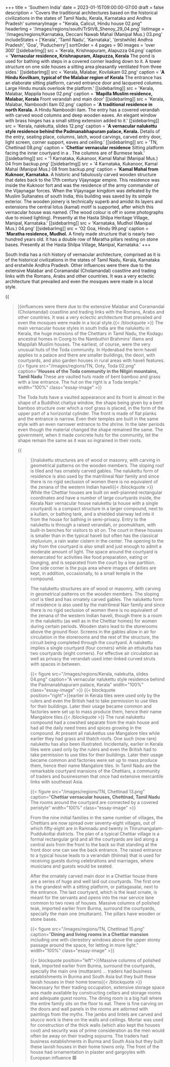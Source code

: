 +++
title = 'Southern India'
date = 2023-01-15T09:00:00-07:00
draft = false
description = 'Covers the traditional architectures based on the historical civilizations in the states of Tamil Nadu, Kerala, Karnataka and Andhra Pradesh'
summaryImage = "Kerala, Calicut, Hindu house 02.png"
headerImg = '/images/regions/south/TrStV8_Shenoy_29_04.png'
listImage = '/images/regions/Karnataka, Deccani Nawab Mahal (Manipal Mus.) 03.png'
includeStates = ['Kerala', 'Tamil Nadu', 'Karnataka', '(erstwhile) Andhra Pradesh', 'Goa', 'Puducherry']
sortOrder = 4
pages = 90
images = 'over 300'
[[sidebarImg]]
src = 'Kerala, Krishnapuram, Alapuzza 04.png'
caption = '**Vernacular residence, Krishnapuram, Alapuzza, Kerala** The pond is used for bathing with steps in a covered corner leading down to it. A tower structure on one side houses a sitting area pleasantly ventilated from three sides.'
[[sidebarImg]]
src = 'Kerala, Malabar, Kovilakam 02.png'
caption = '**A Hindu Kovilkam, typical of the Malabar region of Kerala** The entrance has an elaborate sitting platform, carved entrance door and lacquered columns. Large Hindu murals overlook the platform.'
[[sidebarImg]]
src = 'Kerala, Malabar, Mappila house 02.png'
caption = '**Mapilla Muslim residence, Malabar, Kerala** Front verandah and main door'
[[sidebarImg]]
src = 'Kerala, Malabar, Namboodri Ilam 02.png'
caption = '**A traditional residence in north Kerala.** A Hindu Namboodri ilam. The entry has a covered verandah with carved wood columns and deep wooden eaves. An elegant window with brass hinges has a small sitting extension added to it.'
[[sidebarImg]]
src = 'Kerala, nalekutta, slides 12.png'
caption = '**A vernacular nalukettu style residence behind the Padmanabhapuram palace, Kerala.** Details of the entry, seating place, columns, latch, wood carvings, carved entry door, light screen, corner support, eaves and ceiling.'
[[sidebarImg]]
src = 'TN, Chettinad 08.png'
caption = '**Chettiar vernacular residence** Sitting platform facing the inner courtyard in a . The columns are of Burmese teak.'
[[sidebarImg]]
src = '1 Karnataka, Kukanoor, Kamal Mahal (Manipal Mus.) 04 from backup.png'
[[sidebarImg]]
src = '4 Karnataka, Kukanoor, Kamal Mahal (Manipal Mus.) 08 from backup.png'
caption = '**Kamal Mahal from Kuknoor, Karnataka.** A historic and fabulously carved wooden structure that dates back to the 17th century Vijaynagar empire. This residence was inside the Kuknoor fort and was the residence of the army commander of the Vijaynagar forces. When the Vijaynagar kingdom was defeated by the Muslim Sultanates of south India, this building was saved by its simple exterior. The wooden joinery is technically superb and amidst its layers and extensions the central lotus (kamal) motif is supported, after which this vernacular house was named. (The wood colour is off in some photographs due to mixed lighting). Presently at the Hasta Shilpa Heritage Village, Manipal, Karnataka.'
[[sidebarImg]]
src = 'Karnataka, Mudhol (Manipal Mus.) 04.png'
[[sidebarImg]]
src = '02 Goa, Hindu 99.png'
caption = '**Maratha residence, Mudhol.** A finely made structure that is nearly two hundred years old. It has a double row of Maratha pillars resting on stone bases. Presently at the Hasta Shilpa Village, Manipal, Karnataka.'
+++

South India has a rich history of vernacular architecture, comprised as it is of the historical civilizations in the states of Tamil Nadu, Kerala, Karnataka and erstwhile Andhra Pradesh. Other influences were there due to the extensive Malabar and Coramandal (Cholamandal) coastline and trading links with the Romans, Arabs and other countries. It was a very eclectic architecture that prevailed and even the mosques were made in a local style.

{{<blockquote position="right">}}influences were there due to the extensive Malabar and Coramandal (Cholamandal) coastline and trading links with the Romans, Arabs and other countries. It was a very eclectic architecture that prevailed and even the mosques were made in a local style.{{< /blockquote >}} The main vernacular house styles in south India are the nalukettu in Kerala, the huge mansions of the Chettiars in Tamil Nadu, the Kodagu ancestral homes in Coorg to the Nambuthiri Brahmins’ illams and Mappilah Muslim houses. The earliest, of course, were the very unusual huts of the Toda community. In Hyderabad the term haveli applies to a palace and there are smaller buildings, the deori, with courtyards, and also garden houses in rural areas with haveli features. {{< figure src="/images/regions/TN, Ooty, Toda 02.png" caption="**Houses of the Toda community in the Nilgiri mountains, Tamil Nadu** These are vaulted huts made of bent bamboo and grass with a low entrance. The hut on the right is a Toda temple." width="100%" class="essay-image" >}}

The Toda huts have a vaulted appearance and its front is almost in the shape of a Buddhist chaitya window, the shape being given by a bent bamboo structure over which a roof grass is placed, in the form of the upper part of a horizontal cylinder. The front is made of flat planks and the entrance is narrow. Even their temples are built in the same style with an even narrower entrance to the shrine. In the later periods even though the material changed the shape remained the same. The government, when it made concrete huts for the community, let the shape remain the same as it was so ingrained in their roots.

{{<blockquote position="left">}}nalukettu structures are of wood or masonry, with carving in geometrical patterns on the wooden members. The sloping roof is tiled and has ornately carved gables. The nalukettu form of residence is also used by the matrilineal Nair family and since there is no rigid seclusion of women there is no equivalent of the zenana of the western Indian haveli{{< /blockquote >}} While the Chettiar houses are built on well-planned rectangular coordinates and have a number of large courtyards inside, the Kerala Nair vernacular house nalukettu (a house with a single courtyard) is a compact structure in a larger compound, next to a kullam, or bathing tank, and a shielded stairway led into it from the house for bathing in semi-privacy. Entry to the nalukettu is through a raised verandah, or poomukham, with built-in benches for visitors to sit on. The court in these houses is smaller than in the typical haveli but often has the classical impluvium, a rain water cistern in the center. The opening to the sky from the courtyard is also small and just enough to admit a moderate amount of light. The space around the courtyard is demarcated for activities like food preparation, eating or lounging, and is separated from the court by a low partition. One side corner is the puja area where images of deities are kept, in addition, occasionally, to a small temple in the compound.

 The nalukettu structures are of wood or masonry, with carving in geometrical patterns on the wooden members. The sloping roof is tiled and has ornately carved gables. The nalukettu form of residence is also used by the matrilineal Nair family and since there is no rigid seclusion of women there is no equivalent of the zenana of the western Indian haveli, though there is a room in the nalukettu (as well as in the Chettiar homes) for women during certain periods. Wooden stairs lead to the storerooms above the ground floor. Screens in the gables allow in air for circulation in the storerooms and the rest of the structure, the circuit being completed through the courtyard. A nalukettu implies a single courtyard (four corners) while an ettukutta has two courtyards (eight corners). For effective air circulation as well as privacy the verandah used inter-linked curved struts with spaces in between.

{{< figure src="/images/regions/Kerala, nalekutta, slides 04.png" caption="A vernacular nalukettu style residence behind the Padmanabhapuram palace, Kerala" width="100%" class="essay-image" >}} {{< blockquote position="right">}}earlier in Kerala tiles were used only by the rulers and even the British had to take permission to use tiles for their buildings. Later their usage became common and factories were set up to mass produce them, hence their name Mangalore tiles.{{< /blockquote >}} The rural nalukettu compound had a cowshed separate from the main house and had all the daily need trees and spices growing in the compound. At present all nalukettus use Mangalore tiles while earlier they had grass and thatch roofs. One such (now rare) nalukettu has also been illustrated. Incidentally, earlier in Kerala tiles were used only by the rulers and even the British had to take permission to use tiles for their buildings. Later their usage became common and factories were set up to mass produce them, hence their name Mangalore tiles. In Tamil Nadu are the remarkable courtyard mansions of the Chettiars, a community of traders and businessmen that once had extensive mercantile links with southeast Asia.

{{< figure src="/images/regions/TN, Chettinad 13.png" caption="**Chettiar vernacular houses, Chettinad, Tamil Nadu** The rooms around the courtyard are connected by a covered peristyle" width="100%" class="essay-image" >}}

From the nine initial families in the same number of villages, the Chettiars are now spread over seventy-eight villages, out of which fifty-eight are in Ramnadu and twenty in Thirumangalam-Puddukottai districts. The plan of a typical Chettiar village is a formal rectangular grid and all the courtyards are laid along a central axis from the front to the back so that standing at the front door one can see the back entrance. The raised entrance to a typical house leads to a verandah (thinnai) that is used for receiving guests during celebrations and marriages, where musicians and guests would be seated.

After the ornately carved main door in a Chettiar house there are a series of huge and well laid out courtyards. The first one is the grandest with a sitting platform, or pattagasalai, next to the entrance. The last courtyard, which is the least ornate, is meant for the servants and opens into the rear service lane common to two rows of houses. Massive columns of polished teak, imported earlier from Burma, surround the courtyards, specially the main one (muttaram). The pillars have wooden or stone bases.

{{< figure src="/images/regions/TN, Chettinad 15.png" caption="**Dining and living rooms in a Chettiar mansion** including one with clerestory windows above the upper storey passage around the space, for letting in more light." width="100%" class="essay-image" >}}

{{< blockquote position="left">}}Massive columns of polished teak, imported earlier from Burma, surround the courtyards, specially the main one (muttaram) &hellip; traders had business establishments in Burma and South Asia but they built these lavish houses in their home towns{{< /blockquote >}} Necessary for their trading occupation, extensive storage space was made available by constructing cellars and storage rooms and adequate guest rooms. The dining room is a big hall where the entire family sits on the floor to eat. There is fine carving on the doors and wall panels in the rooms are adorned with paintings from the myths. The jambs and lintels are carved and stucco work is there on the walls and ceilings. Mortar was used for construction of the thick walls (which also kept the houses cool) and security was of prime consideration as the men would often be away on their trading sojourns. The traders had business establishments in Burma and South Asia but they built these lavish houses in their home towns only. The front of the house had ornamentation in plaster and gargoyles with European influence  &#128997;